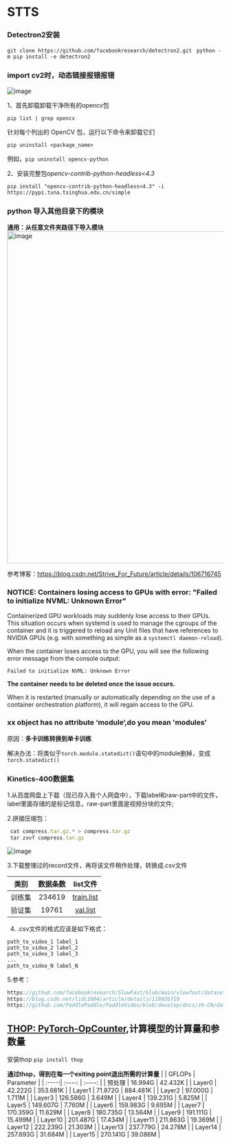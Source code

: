 # STTS
### Detectron2安装

`git clone https://github.com/facebookresearch/detectron2.git `
`python -m pip install -e detectron2`

### import cv2时，动态链接报错报错
![image](https://github.com/zhaoweizhao/EdgeComputing/assets/151530559/976dd7d5-6a9e-4035-8840-0aaa6d65f2c9)

1、首先卸载卸载干净所有的opencv包

`pip list | grep opencv`

针对每个列出的 OpenCV 包，运行以下命令来卸载它们  

`pip uninstall <package_name>`

例如，`pip uninstall opencv-python`

2、安装完整包*opencv-contrib-python-headless<4.3*

`pip install "opencv-contrib-python-headless<4.3" -i https://pypi.tuna.tsinghua.edu.cn/simple
`

### python 导入其他目录下的模块
**通用：从任意文件夹路径下导入模块**
<img width="770" alt="image" src="https://github.com/zhaoweizhao/EdgeComputing/assets/151530559/950ac3e4-431e-4cbd-bccc-0d30d8b591f5">

参考博客：https://blog.csdn.net/Strive_For_Future/article/details/106716745

### NOTICE: Containers losing access to GPUs with error: "Failed to initialize NVML: Unknown Error"
Containerized GPU workloads may suddenly lose access to their GPUs. This situation occurs when systemd is used to manage the cgroups of the container and it is triggered to reload any Unit files that have references to NVIDIA GPUs (e.g. with something as simple as a `systemctl daemon-reload`).

When the container loses access to the GPU, you will see the following error message from the console output:

`Failed to initialize NVML: Unknown Error`

**The container needs to be deleted once the issue occurs.**

When it is restarted (manually or automatically depending on the use of a container orchestration platform), it will regain access to the GPU.

### xx object has no attribute ‘module‘,do you mean 'modules'

原因：**多卡训练转换到单卡训练**

解决办法：将类似于`torch.module.statedict()`语句中的module删掉，变成`torch.statedict()`

### Kinetics-400数据集

1.从百度网盘上下载（现已存入我个人网盘中），下载label和raw-part中的文件，label里面存储的是标记信息，raw-part里面是视频分块的文件;

2.拼接压缩包：

```javascript
 cat compress.tar.gz.* > compress.tar.gz
 tar zxvf compress.tar.gz
```
![image](https://github.com/zhaoweizhao/EdgeComputing/assets/151530559/96ff1042-1638-4910-a026-84e25f45beb8)

3.下载整理过的record文件，再将该文件稍作处理，转换成.csv文件

|类别 | 数据条数  | list文件 |
| :------: | :----------: | :----: |
|训练集 | 234619  |  [train.list](https://videotag.bj.bcebos.com/PaddleVideo/Data/Kinetic400/train.list)|
|验证集 | 19761 |  [val.list](https://videotag.bj.bcebos.com/PaddleVideo/Data/Kinetic400/val.list)|

4. .csv文件的格式应该是如下格式：
   
```
path_to_video_1 label_1
path_to_video_2 label_2
path_to_video_3 label_3
...
path_to_video_N label_N
```

5.参考：

```javascript
https://github.com/facebookresearch/SlowFast/blob/main/slowfast/datasets/DATASET.md
https://blog.csdn.net/lidc1004/article/details/119926719
https://github.com/PaddlePaddle/PaddleVideo/blob/develop/docs/zh-CN/dataset/k400.md
```

## [THOP: PyTorch-OpCounter](https://github.com/Lyken17/pytorch-OpCounter),计算模型的计算量和参数量
安装thop `pip install thop`

**通过thop，得到在每一个exiting point退出所需的计算量**
|  | GFLOPs | Parameter |
| :----:| :----: | :----: |
| 预处理 | 16.994G | 42.432K |
| Layer0 | 42.222G | 353.681K |
| Layer1 | 71.872G | 884.481K |
| Layer2 | 97.000G | 1.711M |
| Layer3 | 126.586G | 3.649M |
| Layer4 | 139.231G | 5.825M |
| Layer5 | 149.607G | 7.760M |
| Layer6 | 159.983G | 9.695M |
| Layer7 | 170.359G | 11.629M |
| Layer8 | 180.735G | 13.564M |
| Layer9 | 191.111G | 15.499M |
| Layer10 | 201.487G | 17.434M |
| Layer11 | 211.863G | 19.369M |
| Layer12 | 222.239G | 21.303M |
| Layer13 | 237.779G | 24.278M |
| Layer14 | 257.693G | 31.684M |
| Layer15 | 270.141G | 39.086M |






